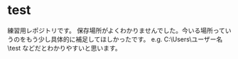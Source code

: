 # test
練習用レポジトリです。
保存場所がよくわかりませんでした。今いる場所っていうのをもう少し具体的に補足してほしかったです。
e.g. C:\Users\ユーザー名\test
などだとわかりやすいと思います。

